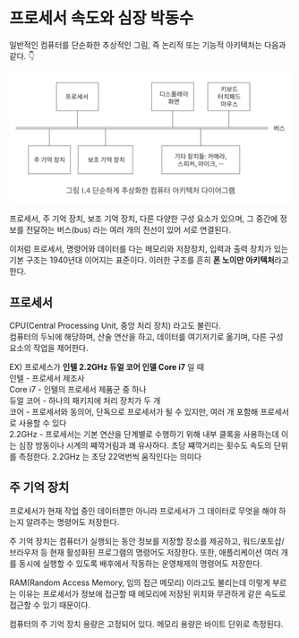 # 프로세서 속도와 심장 박동수

일반적인 컴퓨터를 단순화한 추상적인 그림, 즉 논리적 또는 기능적 아키텍처는 다음과 같다. 👇

![/img/[1일_1로그]_컴퓨터_아키텍처_다이어그램.jpeg](/img/[1일_1로그]_컴퓨터_아키텍처_다이어그램.jpeg)

프로세서, 주 기억 장치, 보조 기억 장치, 다른 다양한 구성 요소가 있으며, 그 중간에 정보를 전달하는 버스(bus) 라는 여러 개의 전선이 있어 서로 연결된다. 

이처럼 프로세서, 명령어와 데이터를 다는 메모리와 저장장치, 입력과 출력 장치가 있는 기본 구조는 1940년대 이어지는 표준이다. 이러한 구조를 흔히 **폰 노이만 아키텍처**라고 한다. 

## 프로세서
CPU(Central Processing Unit, 중앙 처리 장치) 라고도 불린다.<br>
컴퓨터의 두뇌에 해당하며, 산술 연산을 하고, 데이터를 여기저기로 옮기며, 다른 구성 요소의 작업을 제어한다.

EX) 프로세스가 **인텔 2.2GHz 듀얼 코어 인델 Core i7** 일 때<br>
인텔 - 프로세서 제조사<br>
Core i7 - 인텔의 프로세서 제품군 중 하나<br>
듀얼 코어 - 하나의 패키지에 처리 장치가 두 개<br>
코어 - 프로세서와 동의어, 단독으로 프로세서가 될 수 있지만, 여러 개 포함해 프로세서로 사용할 수 있다<br>
2.2GHz - 프로세서는 기본 연산을 단계별로 수행하기 위해 내부 클록을 사용하는데 이는 심장 방동이나 시계의 쨰깍거림과 꽤 유사하다. 초당 쨰깍거리는 횟수도 속도의 단위를 측정한다. 2.2GHz 는 초당 22억번씩 움직인다는 의미다

## 주 기억 장치 
프로세서가 현재 작업 중인 데이터뿐만 아니라 프로세서가 그 데이터로 무엇을 해야 하는지 알려주는 명령어도 저장한다. 

주 기억 장치는 컴퓨터가 실행되는 동안 정보를 저장할 장소를 제공하고, 워드/포토샵/브라우저 등 현재 활성화된 프로그램의 명령어도 저장한다. 또한, 애플리케이션 여러 개를 동시에 실행할 수 있도록 배후에서 작동하는 운영체제의 명령어도 저장한다. 

RAM(Random Access Memory, 임의 접근 메모리) 이라고도 불리는데 이렇게 부르는 이유는 프로세서가 정보에 접근할 때 메모리에 저장된 위치와 무관하게 같은 속도로 접근할 수 있기 때문이다. 

컴퓨터의 주 기억 장치 용량은 고정되어 있다. 메모리 용량은 바이트 단위로 측정된다. 
